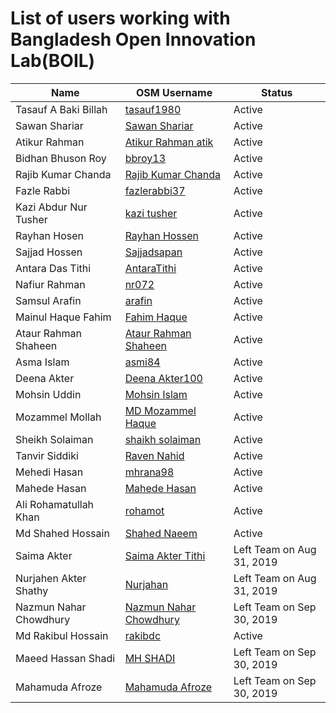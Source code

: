 # List of users working with Bangladesh Open Innovation Lab(BOIL)


| Name                   | OSM Username                                                                            |Status                                       |
|------------------------|-----------------------------------------------------------------------------------------|---------------------------------------------|
| Tasauf A Baki Billah   | [tasauf1980](https://www.openstreetmap.org/user/tasauf1980)                             |Active                                       |
| Sawan Shariar          | [Sawan Shariar](https://www.openstreetmap.org/user/Sawan%20Shariar)                     |Active                                       |
| Atikur Rahman          | [Atikur Rahman atik](https://www.openstreetmap.org/user/Atikur%20Rahman%20atik)         |Active                                       |
| Bidhan Bhuson Roy      | [bbroy13](https://www.openstreetmap.org/user/bbroy13)                                   |Active                                       |
| Rajib Kumar Chanda     | [Rajib Kumar Chanda](https://www.openstreetmap.org/user/Rajib%20Kumar%20Chanda)         |Active                                       |
| Fazle Rabbi            | [fazlerabbi37](https://www.openstreetmap.org/user/fazlerabbi37)                         |Active                                       |
| Kazi Abdur Nur Tusher  | [kazi tusher](https://www.openstreetmap.org/user/kazi%20tusher)                         |Active                                       |
| Rayhan Hosen           | [Rayhan Hossen](https://www.openstreetmap.org/user/Rayhan%20Hossen)                     |Active                                       |
| Sajjad Hossen          | [Sajjadsapan](https://www.openstreetmap.org/user/Sajjadsapan)                           |Active                                       |
| Antara Das Tithi       | [AntaraTithi](https://www.openstreetmap.org/user/AntaraTithi)                           |Active                                       |
| Nafiur Rahman          | [nr072](https://www.openstreetmap.org/user/nr072)                                       |Active                                       |
| Samsul Arafin          | [arafin](https://www.openstreetmap.org/user/arafin)                                     |Active                                       |
| Mainul Haque Fahim     | [Fahim Haque](https://www.openstreetmap.org/user/Fahim%20Haque)                         |Active                                       |
| Ataur Rahman Shaheen   | [Ataur Rahman Shaheen](https://www.openstreetmap.org/user/Ataur%20Rahman%20Shaheen)     |Active                                       |
| Asma Islam             | [asmi84](https://www.openstreetmap.org/user/asmi84)                                     |Active                                       |
| Deena Akter            | [Deena Akter100](https://www.openstreetmap.org/user/Deena%20Akter100)                   |Active                                       |
| Mohsin Uddin           | [Mohsin Islam](https://www.openstreetmap.org/user/Mohsin%20Islam)                       |Active                                       |
| Mozammel Mollah        | [MD Mozammel Haque](https://www.openstreetmap.org/user/MD%20Mozammel%20Haque)           |Active                                       |
| Sheikh Solaiman        | [shaikh solaiman](https://www.openstreetmap.org/user/shaikh%20solaiman)                 |Active                                       |
| Tanvir Siddiki         | [Raven Nahid](https://www.openstreetmap.org/user/Raven%20Nahid)                         |Active                                       |
| Mehedi Hasan           | [mhrana98](https://www.openstreetmap.org/user/mhrana98)                                 |Active                                       |
| Mahede Hasan           | [Mahede Hasan](https://www.openstreetmap.org/user/Mahede%20Hasan)                       |Active                                       |
| Ali Rohamatullah Khan  | [rohamot](https://www.openstreetmap.org/user/rohamot)                                   |Active                                       |
| Md Shahed Hossain      | [Shahed Naeem](https://www.openstreetmap.org/user/Shahed%20Naeem)                       |Active                                       |
| Saima Akter            | [Saima Akter Tithi](https://www.openstreetmap.org/user/Saima%20Akter%20Tithi)           |Left Team on Aug 31, 2019                    |
| Nurjahen Akter Shathy  | [Nurjahan](https://www.openstreetmap.org/user/Nurjahan)                                 |Left Team on Aug 31, 2019                    |
| Nazmun Nahar Chowdhury | [Nazmun Nahar Chowdhury](https://www.openstreetmap.org/user/Nazmun%20Nahar%20Chowdhury) |Left Team on Sep 30, 2019                    |
| Md Rakibul Hossain     | [rakibdc](https://www.openstreetmap.org/user/rakibdc)                                   |Active                                       |
| Maeed Hassan Shadi     | [MH SHADI](https://www.openstreetmap.org/user/MH%20SHADI)                               |Left Team on Sep 30, 2019                    |
| Mahamuda Afroze        | [Mahamuda Afroze](https://www.openstreetmap.org/user/Mahamuda)                          |Left Team on Sep 30, 2019                    |

